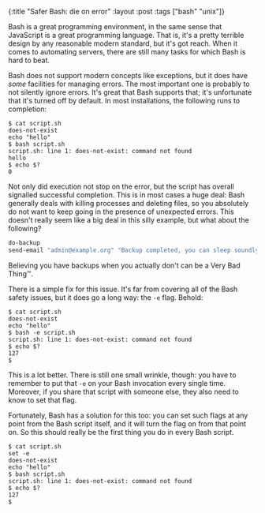 {:title "Safer Bash: die on error"
 :layout :post
 :tags ["bash" "unix"]}

Bash is a great programming environment, in the same sense that JavaScript is a
great programming language. That is, it's a pretty terrible design by any
reasonable modern standard, but it's got reach. When it comes to automating
servers, there are still many tasks for which Bash is hard to beat.

Bash does not support modern concepts like exceptions, but it does have _some_
facilities for managing errors. The most important one is probably to not
silently ignore errors. It's great that Bash supports that; it's unfortunate
that it's turned off by default. In most installations, the following runs to
completion:

```shell
$ cat script.sh
does-not-exist
echo "hello"
$ bash script.sh
script.sh: line 1: does-not-exist: command not found
hello
$ echo $?
0
```

Not only did execution not stop on the error, but the script has overall
signalled successful completion. This is in most cases a huge deal: Bash
generally deals with killing processes and deleting files, so you absolutely do
not want to keep going in the presence of unexpected errors. This doesn't
really seem like a big deal in this silly example, but what about the
following?

```bash
do-backup
send-email "admin@example.org" "Backup completed, you can sleep soundly."
```

Believing you have backups when you actually don't can be a Very Bad Thing™.

There is a simple fix for this issue. It's far from covering all of the Bash
safety issues, but it does go a long way: the `-e` flag. Behold:

```shell
$ cat script.sh
does-not-exist
echo "hello"
$ bash -e script.sh
script.sh: line 1: does-not-exist: command not found
$ echo $?
127
$
```

This is a lot better. There is still one small wrinkle, though: you have to
remember to put that `-e` on your Bash invocation every single time. Moreover,
if you share that script with someone else, they also need to know to set that
flag.

Fortunately, Bash has a solution for this too: you can set such flags at any
point from the Bash script itself, and it will turn the flag on from that point
on. So this should really be the first thing you do in every Bash script.

```shell
$ cat script.sh
set -e
does-not-exist
echo "hello"
$ bash script.sh
script.sh: line 1: does-not-exist: command not found
$ echo $?
127
$
```
